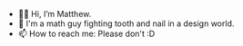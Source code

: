 - 👋🏻 Hi, I’m Matthew.
- 🔨 I'm a math guy fighting tooth and nail in a design world.
- 📫 How to reach me: Please don't :D
